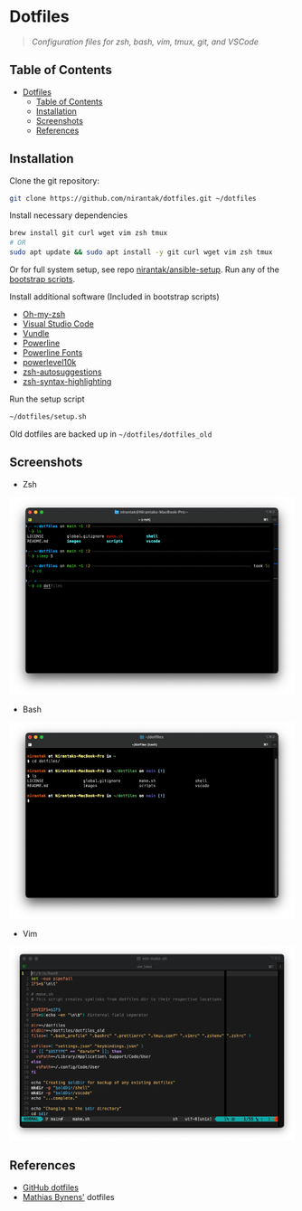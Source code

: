 # Dotfiles

> _Configuration files for zsh, bash, vim, tmux, git, and VSCode_

## Table of Contents

- [Dotfiles](#dotfiles)
  - [Table of Contents](#table-of-contents)
  - [Installation](#installation)
  - [Screenshots](#screenshots)
  - [References](#references)

## Installation

Clone the git repository:

```bash
git clone https://github.com/nirantak/dotfiles.git ~/dotfiles
```

Install necessary dependencies

```bash
brew install git curl wget vim zsh tmux
# OR
sudo apt update && sudo apt install -y git curl wget vim zsh tmux
```

Or for full system setup, see repo [nirantak/ansible-setup](https://github.com/nirantak/ansible-setup). Run any of the [bootstrap scripts](https://github.com/nirantak/ansible-setup/tree/main/scripts).

Install additional software (Included in bootstrap scripts)

- [Oh-my-zsh](https://github.com/robbyrussell/oh-my-zsh)
- [Visual Studio Code](https://code.visualstudio.com/Download)
- [Vundle](https://github.com/VundleVim/Vundle.vim)
- [Powerline](https://github.com/powerline/powerline)
- [Powerline Fonts](https://github.com/powerline/fonts)
- [powerlevel10k](https://github.com/romkatv/powerlevel10k)
- [zsh-autosuggestions](https://github.com/zsh-users/zsh-autosuggestions)
- [zsh-syntax-highlighting](https://github.com/zsh-users/zsh-syntax-highlighting)

Run the setup script

```bash
~/dotfiles/setup.sh
```

Old dotfiles are backed up in `~/dotfiles/dotfiles_old`

## Screenshots

- Zsh

![zsh](images/zsh.png)

- Bash

![bash](images/bash.png)

- Vim

![vim](images/vim.png)

## References

- [GitHub dotfiles](http://dotfiles.github.io/)
- [Mathias Bynens'](https://github.com/mathiasbynens/dotfiles) dotfiles
